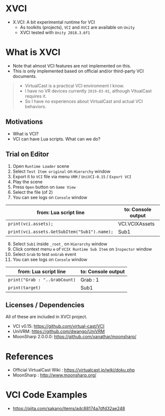 # XVCI
* X.VCI: A bit experimental runtime for VCI
  * As toolkits (projects), `VCI` and `XVCI` are available on `Unity`
  * XVCI tested with `Unity 2018.3.6f1`

# What is XVCI
* Note that almost VCI features are not implemented on this.
* This is only implemented based on official and/or third-party VCI documents.

> * VirtualCast is a practical VCI enviromnent I know.
> * I have no VR devices currently `2019-03-01`, although VitualCast requires it.
> * So I have no experiences about VirtualCast and actual VCI behaviors.

## Motivations

* What is VCI?
* VCI can have Lua scripts. What can we do?

## Trial on Editor

1. Open `Runtime Loader` scene
2. Select `Test Item original` on `Hierarchy` window
3. Export it to `VCI` file via menu `VRM` / `UniVCI-0.15` / `Export VCI`
4. Play the scene
5. Press `Open` button on `Game View`
6. Select the file (of 2)
7. You can see logs on `Console` window

|from: Lua script line|to: Console output|
|--|--|
|```print(vci.assets);```|VCI.VCIXAssets|
|```print(vci.assets.GetSubItem("Sub1").name);```|Sub1|

8. Select `Sub1` inside `_root_` on `Hierarchy` window
9. Click context menu `⚙` of `VCIX Runtime Sub Item` on `Inspector` window
10. Select `Grab` to test `onGrab` event
11. You can see logs on `Console` window

|from: Lua script line|to: Console output|
|--|--|
|```print("Grab : "..GrabCount)```|Grab : 1|
|```print(target)```|Sub1|

## Licenses / Dependencies

All of these are included in XVCI project.
* VCI v0.15: https://github.com/virtual-cast/VCI
* UniVRM: https://github.com/dwango/UniVRM
* MoonSharp 2.0.0.0: https://github.com/xanathar/moonsharp/

# References
* Official VirtualCast Wiki : https://virtualcast.jp/wiki/doku.php
* MoonSharp : http://www.moonsharp.org/

# VCI Code Examples
* https://qiita.com/sakano/items/adc88174a7dfd32ae248
